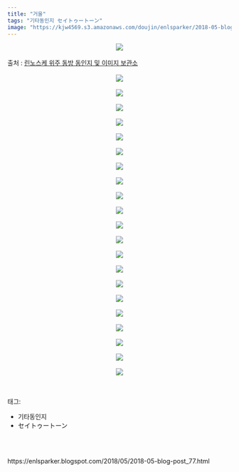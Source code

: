 ```yaml
---
title: "거울"
tags: "기타동인지 セイトゥートーン"
image: "https://kjw4569.s3.amazonaws.com/doujin/enlsparker/2018-05-blog-post_77/001.png"
---
```

<div class="article">
<div class="post-body entry-content" id="post-body-5382690790534126426" itemprop="description articleBody">
<div class="separator" style="clear: both; text-align: center;">
<img src="{{ site.imgserver3 }}/enlsparker/2018-05-blog-post_77/001.png"/></div>
<br/>
<a name="more"></a>출처 : <a href="https://blog.naver.com/leejb200/221083453733">린노스케 위주 동방 동인지 및 이미지 보관소</a><br/>
<br/>
<div class="separator" style="clear: both; text-align: center;">
<img src="{{ site.imgserver3 }}/enlsparker/2018-05-blog-post_77/002.png"/></div>
<br/>
<div class="separator" style="clear: both; text-align: center;">
<img src="{{ site.imgserver3 }}/enlsparker/2018-05-blog-post_77/003.png"/></div>
<br/>
<div class="separator" style="clear: both; text-align: center;">
<img src="{{ site.imgserver3 }}/enlsparker/2018-05-blog-post_77/004.png"/></div>
<br/>
<div class="separator" style="clear: both; text-align: center;">
<img src="{{ site.imgserver3 }}/enlsparker/2018-05-blog-post_77/005.png"/></div>
<br/>
<div class="separator" style="clear: both; text-align: center;">
<img src="{{ site.imgserver3 }}/enlsparker/2018-05-blog-post_77/006.png"/></div>
<br/>
<div class="separator" style="clear: both; text-align: center;">
<img src="{{ site.imgserver3 }}/enlsparker/2018-05-blog-post_77/007.png"/></div>
<br/>
<div class="separator" style="clear: both; text-align: center;">
<img src="{{ site.imgserver3 }}/enlsparker/2018-05-blog-post_77/008.png"/></div>
<br/>
<div class="separator" style="clear: both; text-align: center;">
<img src="{{ site.imgserver3 }}/enlsparker/2018-05-blog-post_77/009.png"/></div>
<br/>
<div class="separator" style="clear: both; text-align: center;">
<img src="{{ site.imgserver3 }}/enlsparker/2018-05-blog-post_77/010.png"/></div>
<br/>
<div class="separator" style="clear: both; text-align: center;">
<img src="{{ site.imgserver3 }}/enlsparker/2018-05-blog-post_77/011.png"/></div>
<br/>
<div class="separator" style="clear: both; text-align: center;">
<img src="{{ site.imgserver3 }}/enlsparker/2018-05-blog-post_77/012.png"/></div>
<br/>
<div class="separator" style="clear: both; text-align: center;">
<img src="{{ site.imgserver3 }}/enlsparker/2018-05-blog-post_77/013.png"/></div>
<br/>
<div class="separator" style="clear: both; text-align: center;">
<img src="{{ site.imgserver3 }}/enlsparker/2018-05-blog-post_77/014.png"/></div>
<br/>
<div class="separator" style="clear: both; text-align: center;">
<img src="{{ site.imgserver3 }}/enlsparker/2018-05-blog-post_77/015.png"/></div>
<br/>
<div class="separator" style="clear: both; text-align: center;">
<img src="{{ site.imgserver3 }}/enlsparker/2018-05-blog-post_77/016.png"/></div>
<br/>
<div class="separator" style="clear: both; text-align: center;">
<img src="{{ site.imgserver3 }}/enlsparker/2018-05-blog-post_77/017.png"/></div>
<br/>
<div class="separator" style="clear: both; text-align: center;">
<img src="{{ site.imgserver3 }}/enlsparker/2018-05-blog-post_77/018.png"/></div>
<br/>
<div class="separator" style="clear: both; text-align: center;">
<img src="{{ site.imgserver3 }}/enlsparker/2018-05-blog-post_77/019.png"/></div>
<br/>
<div class="separator" style="clear: both; text-align: center;">
<img src="{{ site.imgserver3 }}/enlsparker/2018-05-blog-post_77/020.png"/></div>
<br/>
<div class="separator" style="clear: both; text-align: center;">
<img src="{{ site.imgserver3 }}/enlsparker/2018-05-blog-post_77/021.png"/></div>
<br/>
<div class="separator" style="clear: both; text-align: center;">
<img src="{{ site.imgserver3 }}/enlsparker/2018-05-blog-post_77/022.png"/></div>
<br/>
<div style="clear: both;"></div>
</div></div><br/>
<div class="tagTrail">
<p>태그: </p>
<ul>
<li>기타동인지</li>
<li>セイトゥートーン</li>
</ul>
</div><br/>

<br/>
<p id="refer">https://enlsparker.blogspot.com/2018/05/2018-05-blog-post_77.html</p>
<br/>

